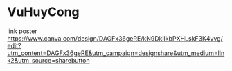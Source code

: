 # VuHuyCong
link poster
https://www.canva.com/design/DAGFx36geRE/kN9DklIkbPXHLskF3K4vvg/edit?utm_content=DAGFx36geRE&utm_campaign=designshare&utm_medium=link2&utm_source=sharebutton
